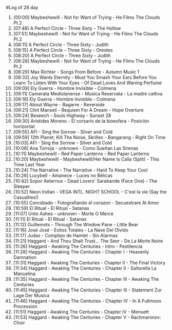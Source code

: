 #Log of 28 day

1. [00:00] Maybeshewill - Not for Want of Trying - He Films The Clouds Pt.2
1. [07:48] A Perfect Circle - Three Sixty - The Hollow
1. [07:51] Maybeshewill - Not for Want of Trying - He Films The Clouds Pt.2
1. [08:11] A Perfect Circle - Three Sixty - Judith
1. [08:15] A Perfect Circle - Three Sixty - Orestes
1. [08:20] A Perfect Circle - Three Sixty - Judith
1. [08:28] Maybeshewill - Not for Want of Trying - He Films The Clouds Pt.2
1. [08:29] Max Richter - Songs From Before - Autumn Music 1
1. [08:33] Joy Wants Eternity - Must You Smash Your Ears Before You Learn To Listen With Your Eyes - Of Dead Loves And Waning Perfume
1. [09:09] Ely Guerra - Hombre Invisible - Colmena
1. [09:11] Camerata Mediolanense - Musica Reservata - La madre cattiva
1. [09:16] Ely Guerra - Hombre Invisible - Colmena
1. [09:17] About Wayne - Bagarre - Reverside
1. [09:21] Clint Mansell - Requiem For A Dream - Hope Overture
1. [09:24] Beseech - Souls Highway - Sunset 28
1. [09:30] Arístides Moreno - El corsario de la bioesfera - Posición horizontal
1. [09:55] AFI - Sing the Sorrow - Silver and Cold
1. [09:59] 12th Planet, Kill The Noise, Skrillex - Bangarang - Right On Time
1. [10:03] AFI - Sing the Sorrow - Silver and Cold
1. [10:08] Ana Torroja - unknown - Como Sueñan Las Sirenas
1. [10:11] Maybeshewill - Red Paper Lanterns - Red Paper Lanterns
1. [10:20] Maybeshewill - Maybeshewill/Her Name Is Calla (Split) - This Time Last Year
1. [10:24] The Narrative - The Narrative - Hard To Keep Your Cool
1. [10:26] Lucybell - Amanece - Luces no Bélicas
1. [10:42] Sopor Aeternus - Dead Lovers' Sarabande (Face One) - The Sleeper
1. [10:52] Neon Indian - VEGA INTL. NIGHT SCHOOL - C'est la vie (Say the Casualties!)
1. [10:55] Corcobado - Fotografiando el corazon - Secuestrare Al Amor
1. [10:59] El Ritual - El Ritual - Satanas
1. [11:07] Unto Ashes - unknown - Morte O Merce
1. [11:11] El Ritual - El Ritual - Satanas
1. [11:12] Guillemots - Through The Window Pane - Little Bear
1. [11:16] José José - Exitos Totales - La Nave Del Olvido
1. [11:17] Judas - Complejo de Hamlet - Sin Alarmas
1. [11:21] Haggard - And Thou Shalt Trust... The Seer - De La Morte Noire
1. [11:26] Haggard - Awaking The Centuries - Intro - Pestilencia
1. [11:28] Haggard - Awaking The Centuries - Chapter I - Heavenly Damnation
1. [11:31] Haggard - Awaking The Centuries - Chapter II - The Final Victory
1. [11:34] Haggard - Awaking The Centuries - Chapter II - Saltorella La Manuelina
1. [11:35] Haggard - Awaking The Centuries - Chapter III - Awaking The Centuries
1. [11:45] Haggard - Awaking The Centuries - Chapter III - Statement Zur Lage Der Musica
1. [11:46] Haggard - Awaking The Centuries - Chapter IV - In A Fullmoon Procession
1. [11:51] Haggard - Awaking The Centuries - Chapter IV - Menuett
1. [11:53] Haggard - Awaking The Centuries - Chapter V - Rachmaninov: Choir
